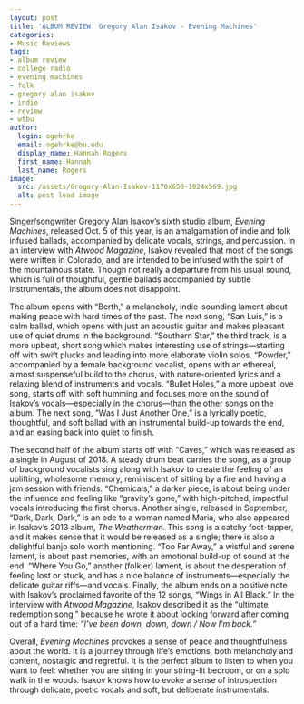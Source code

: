 ```yaml
---
layout: post
title: 'ALBUM REVIEW: Gregory Alan Isakov - Evening Machines'
categories:
- Music Reviews
tags:
- album review
- college radio
- evening machines
- folk
- gregory alan isakov
- indie
- review
- wtbu
author:
  login: ogehrke
  email: ogehrke@bu.edu
  display_name: Hannah Rogers
  first_name: Hannah
  last_name: Rogers
image:
  src: /assets/Gregory-Alan-Isakov-1170x650-1024x569.jpg
  alt: post lead image
---
```

Singer/songwriter Gregory Alan Isakov’s sixth studio album, _Evening Machines_, released Oct. 5 of this year, is an amalgamation of indie and folk infused ballads, accompanied by delicate vocals, strings, and percussion. In an interview with _Atwood Magazine_, Isakov revealed that most of the songs were written in Colorado, and are intended to be infused with the spirit of the mountainous state. Though not really a departure from his usual sound, which is full of thoughtful, gentle ballads accompanied by subtle instrumentals, the album does not disappoint.

The album opens with “Berth,” a melancholy, indie-sounding lament about making peace with hard times of the past. The next song, “San Luis,” is a calm ballad, which opens with just an acoustic guitar and makes pleasant use of quiet drums in the background. “Southern Star,” the third track, is a more upbeat, short song which makes interesting use of strings—starting off with swift plucks and leading into more elaborate violin solos. “Powder,” accompanied by a female background vocalist, opens with an ethereal, almost suspenseful build to the chorus, with nature-oriented lyrics and a relaxing blend of instruments and vocals. “Bullet Holes,” a more upbeat love song, starts off with soft humming and focuses more on the sound of Isakov’s vocals—especially in the chorus—than the other songs on the album. The next song, “Was I Just Another One,” is a lyrically poetic, thoughtful, and soft ballad with an instrumental build-up towards the end, and an easing back into quiet to finish.

The second half of the album starts off with “Caves,” which was released as a single in August of 2018. A steady drum beat carries the song, as a group of background vocalists sing along with Isakov to create the feeling of an uplifting, wholesome memory, reminiscent of sitting by a fire and having a jam session with friends. “Chemicals,” a darker piece, is about being under the influence and feeling like “gravity’s gone,” with high-pitched, impactful vocals introducing the first chorus. Another single, released in September, “Dark, Dark, Dark,” is an ode to a woman named Maria, who also appeared in Isakov’s 2013 album, _The Weatherman_. This song is a catchy foot-tapper, and it makes sense that it would be released as a single; there is also a delightful banjo solo worth mentioning. “Too Far Away,” a wistful and serene lament, is about past memories, with an emotional build-up of sound at the end. “Where You Go,” another (folkier) lament, is about the desperation of feeling lost or stuck, and has a nice balance of instruments—especially the delicate guitar riffs—and vocals. Finally, the album ends on a positive note with Isakov’s proclaimed favorite of the 12 songs, “Wings in All Black.” In the interview with _Atwood Magazine_, Isakov described it as the “ultimate redemption song,” because he wrote it about looking forward after coming out of a hard time: _“I’ve been down, down, down / Now I’m back.”_

Overall, _Evening Machines_ provokes a sense of peace and thoughtfulness about the world. It is a journey through life’s emotions, both melancholy and content, nostalgic and regretful. It is the perfect album to listen to when you want to feel: whether you are sitting in your string-lit bedroom, or on a solo walk in the woods. Isakov knows how to evoke a sense of introspection through delicate, poetic vocals and soft, but deliberate instrumentals.